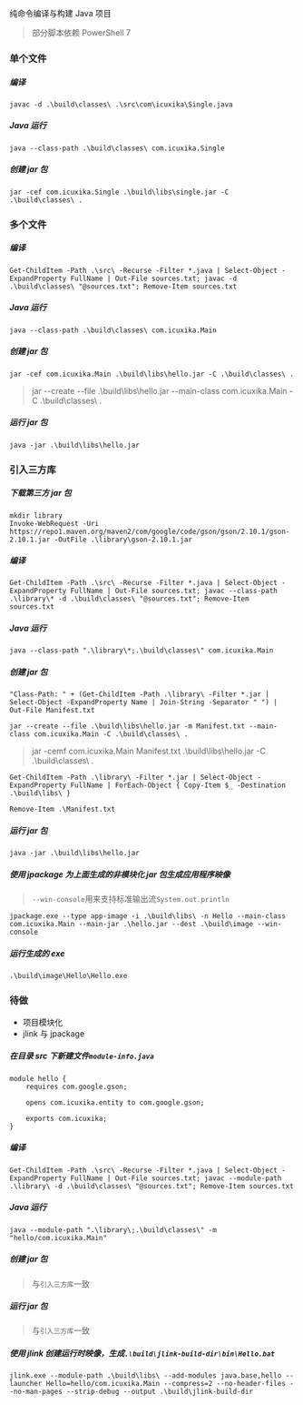 纯命令编译与构建 Java 项目

> 部分脚本依赖 PowerShell 7

### 单个文件

##### 编译

```
javac -d .\build\classes\ .\src\com\icuxika\Single.java
```

##### Java 运行

```
java --class-path .\build\classes\ com.icuxika.Single
```

##### 创建 jar 包

```
jar -cef com.icuxika.Single .\build\libs\single.jar -C .\build\classes\ .
```

### 多个文件

##### 编译

```
Get-ChildItem -Path .\src\ -Recurse -Filter *.java | Select-Object -ExpandProperty FullName | Out-File sources.txt; javac -d .\build\classes\ "@sources.txt"; Remove-Item sources.txt
```

##### Java 运行

```
java --class-path .\build\classes\ com.icuxika.Main
```

##### 创建 jar 包

```
jar -cef com.icuxika.Main .\build\libs\hello.jar -C .\build\classes\ .
```

> jar --create --file .\build\libs\hello.jar --main-class com.icuxika.Main -C .\build\classes\ .

##### 运行 jar 包

```
java -jar .\build\libs\hello.jar
```

### 引入三方库

##### 下载第三方 jar 包

```
mkdir library
Invoke-WebRequest -Uri https://repo1.maven.org/maven2/com/google/code/gson/gson/2.10.1/gson-2.10.1.jar -OutFile .\library\gson-2.10.1.jar
```

##### 编译

```
Get-ChildItem -Path .\src\ -Recurse -Filter *.java | Select-Object -ExpandProperty FullName | Out-File sources.txt; javac --class-path .\library\* -d .\build\classes\ "@sources.txt"; Remove-Item sources.txt
```

##### Java 运行

```
java --class-path ".\library\*;.\build\classes\" com.icuxika.Main
```

##### 创建 jar 包

```
"Class-Path: " + (Get-ChildItem -Path .\library\ -Filter *.jar | Select-Object -ExpandProperty Name | Join-String -Separator " ") | Out-File Manifest.txt
```

```
jar --create --file .\build\libs\hello.jar -m Manifest.txt --main-class com.icuxika.Main -C .\build\classes\ .
```

> jar -cemf com.icuxika.Main Manifest.txt .\build\libs\hello.jar -C .\build\classes\ .

```
Get-ChildItem -Path .\library\ -Filter *.jar | Select-Object -ExpandProperty FullName | ForEach-Object { Copy-Item $_ -Destination .\build\libs\ }
```

```
Remove-Item .\Manifest.txt
```

##### 运行 jar 包

```
java -jar .\build\libs\hello.jar
```

##### 使用 jpackage 为上面生成的非模块化 jar 包生成应用程序映像

> `--win-console`用来支持标准输出流`System.out.println`

```
jpackage.exe --type app-image -i .\build\libs\ -n Hello --main-class com.icuxika.Main --main-jar .\hello.jar --dest .\build\image --win-console
```

##### 运行生成的 exe

```
.\build\image\Hello\Hello.exe
```

### 待做

-   项目模块化
-   jlink 与 jpackage

##### 在目录 src 下新建文件`module-info.java`

```
module hello {
    requires com.google.gson;

    opens com.icuxika.entity to com.google.gson;

    exports com.icuxika;
}
```

##### 编译

```
Get-ChildItem -Path .\src\ -Recurse -Filter *.java | Select-Object -ExpandProperty FullName | Out-File sources.txt; javac --module-path .\library\ -d .\build\classes\ "@sources.txt"; Remove-Item sources.txt
```

##### Java 运行

```
java --module-path ".\library\;.\build\classes\" -m "hello/com.icuxika.Main"
```

##### 创建 jar 包

> 与`引入三方库`一致

##### 运行 jar 包

> 与`引入三方库`一致

##### 使用 jlink 创建运行时映像，生成`.\build\jlink-build-dir\bin\Hello.bat`

```
jlink.exe --module-path .\build\libs\ --add-modules java.base,hello --launcher Hello=hello/com.icuxika.Main --compress=2 --no-header-files --no-man-pages --strip-debug --output .\build\jlink-build-dir
```
